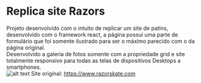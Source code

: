 # Replica site Razors

Projeto desenvolvido com o intuito de replicar um site de patins, desenvolvido com o framework react, a página possui uma parte de formulário que foi somente ilustrado para ser o máximo parecido com o da página original.<br/>
Desenvolvido a galeria de fotos somente com a propriedade grid e site totalmente responsivo para todas as telas de dispositivos Desktops a smartphones.
<br/>
![alt text](![image](https://user-images.githubusercontent.com/105285297/204794158-7617fdbf-d365-44eb-bedc-0178eeb7d97b.png)
)
Site original: https://www.razorskate.com
